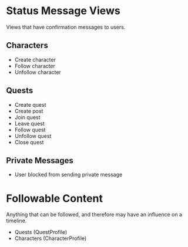# Status Message Views

Views that have confirmation messages to users.

## Characters

- Create character
- Follow character
- Unfollow character

## Quests

- Create quest
- Create post
- Join quest
- Leave quest
- Follow quest
- Unfollow quest
- Close quest

## Private Messages

- User blocked from sending private message


# Followable Content

Anything that can be followed, and therefore may have an influence on a timeline.

- Quests (QuestProfile)
- Characters (CharacterProfile)
